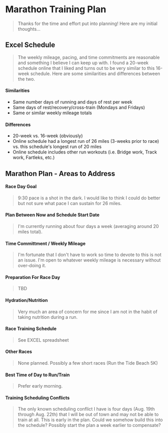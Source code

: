 # Marathon Training Plan
>Thanks for the time and effort put into planning!  Here are my initial thoughts...

## Excel Schedule
>The weekly mileage, pacing, and time commitments are reasonable and something I believe I can keep up with. I found a 20-week schedule online that I liked and turns out to be very similar to this 16-week schedule.  Here are some similarities and differences between the two.

#### Similarities
* Same number days of running and days of rest per week
* Same days of rest/recovery/cross-train (Mondays and Fridays)
* Same or similar weekly mileage totals

#### Differences
* 20-week vs. 16-week (obviously)
* Online schedule had a longest run of 26 miles (3-weeks prior to race) vs. this schedule's longest run of 20 miles
* Online schedule includes other run workouts (i.e. Bridge work, Track work, Fartleks, etc.)

## Marathon Plan - Areas to Address

#### Race Day Goal
>9:30 pace is a shot in the dark.  I would like to think I could do better but not sure what pace I can sustain for 26 miles.

#### Plan Between Now and Schedule Start Date
>I'm currently running about four days a week (averaging around 20 miles total).

#### Time Committment / Weekly Mileage
>I'm fortunate that I don't have to work so time to devote to this is not an issue.  I'm open to whatever weekly mileage is necessary without over-doing it.
>
>

#### Preparation For Race Day
>TBD

#### Hydration/Nutrition
>Very much an area of concern for me since I am not in the habit of taking nutrition during a run.

#### Race Training Schedule
>See EXCEL spreadsheet

#### Other Races
>None planned.  Possibly a few short races (Run the Tide Beach 5K)

#### Best Time of Day to Run/Train
>Prefer early morning.

#### Training Scheduling Conflicts
>The only known scheduling conflict I have is four days (Aug. 19th through Aug. 22th) that I will be out of town and may not be able to train at all.  This is early in the plan.  Could we somehow build this into the schedule?  Possibly start the plan a week earlier to compensate?
